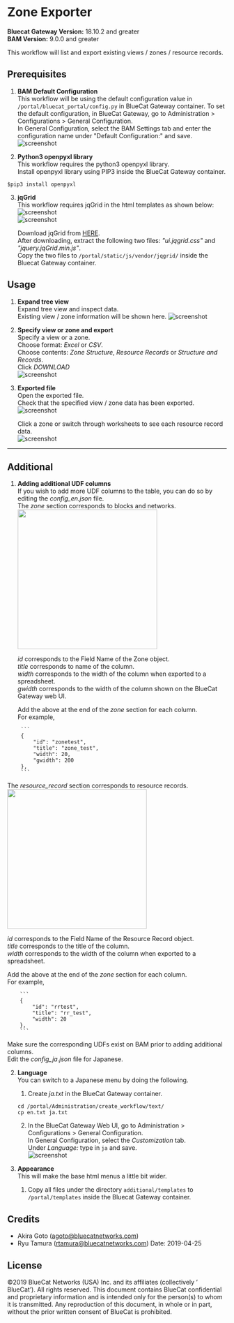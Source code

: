 # Zone Exporter  
**Bluecat Gateway Version:** 18.10.2 and greater  
**BAM Version:** 9.0.0 and greater  

This workflow will list and export existing views / zones / resource records.   

## Prerequisites
1. **BAM Default Configuration**  
This workflow will be using the default configuration value in `/portal/bluecat_portal/config.py` in BlueCat Gateway container.  To set the default configuration, in BlueCat Gateway, go to Administration > Configurations > General Configuration.  
In General Configuration, select the BAM Settings tab and enter the configuration name under "Default Configuration:" and save.  
![screenshot](img/BAM_default_settings.jpg?raw=true "BAM_default_settings")  

2. **Python3 openpyxl library**  
This workflow requires the python3 openpyxl library.  
Install openpyxl library using PIP3 inside the BlueCat Gateway container.
```
$pip3 install openpyxl

```  

3. **jqGrid**  
This workflow requires jqGrid in the html templates as shown below:  
![screenshot](img/zone_exp_html1.jpg?raw=true "zone_exp_html1")  
![screenshot](img/zone_exp_html2.jpg?raw=true "zone_exp_html2")  

    Download jqGrid from [HERE](http://www.trirand.com/blog/?page_id=6).  
    After downloading, extract the following two files: *"ui.jqgrid.css"* and *"jquery.jqGrid.min.js"*.  
    Copy the two files to `/portal/static/js/vendor/jqgrid/` inside the Bluecat Gateway container.  


## Usage   

1. **Expand tree view**  
Expand tree view and inspect data.  
Existing view / zone information will be shown here.
![screenshot](img/zone_exporter1.jpg?raw=true "zone_exporter1")  

2. **Specify view or zone and export**  
Specify a view or a zone.  
Choose format:  *Excel* or *CSV*.  
Choose contents: *Zone Structure*, *Resource Records* or *Structure and Records*.   
Click *DOWNLOAD*  
![screenshot](img/zone_exporter2.jpg?raw=true "zone_exporter2")  

3. **Exported file**  
Open the exported file.  
Check that the specified view / zone data has been exported.  
![screenshot](img/zone_exporter3.jpg?raw=true "zone_exporter3")  

      Click a zone or switch through worksheets to see each resource record data.  
      ![screenshot](img/zone_exporter4.jpg?raw=true "zone_exporter4")  

---

## Additional  

1. **Adding additional UDF columns**  
      If you wish to add more UDF columns to the table, you can do so by editing the *config_en.json* file.  
      The *zone* section corresponds to blocks and networks.  
            <img src="img/zone_exporter5.jpg" width="320px">  

      *id* corresponds to the Field Name of the Zone object.  
            *title* corresponds to name of the column.  
            *width* corresponds to the width of the column when exported to a spreadsheet.  
            *gwidth* corresponds to the width of the column shown on the BlueCat Gateway web UI.  

      Add the above at the end of the *zone* section for each column.  
            For example,  

        ```
        {
            "id": "zonetest",  
            "title": "zone_test",  
            "width": 20,  
            "gwidth": 200  
        },  
        ```  

The *resource_record* section corresponds to resource records.  
        <img src="img/zone_exporter6.jpg" width="320px">   

*id* corresponds to the Field Name of the Resource Record object.  
            *title* corresponds to the title of the column.  
            *width* corresponds to the width of the column when exported to a spreadsheet.  

Add the above at the end of the *zone* section for each column.  
For example,  


        ```
        {
            "id": "rrtest",
            "title": "rr_test",
            "width": 20  
        },
        ```

Make sure the corresponding UDFs exist on BAM prior to adding additional columns.  
      Edit the *config_ja.json* file for Japanese.  


2. **Language**  
You can switch to a Japanese menu by doing the following.  
    1. Create *ja.txt* in the BlueCat Gateway container.  
    ```
    cd /portal/Administration/create_workflow/text/  
    cp en.txt ja.txt  
    ```  
    2. In the BlueCat Gateway Web UI, go to Administration > Configurations > General Configuration.   
    In General Configuration, select the *Customization* tab.  
    Under *Language:* type in `ja` and save.  
    ![screenshot](img/langauge_ja.jpg?raw=true "langauge_ja")  

3. **Appearance**  
This will make the base html menus a little bit wider.  
    1. Copy all files under the directory `additional/templates` to `/portal/templates` inside the Bluecat Gateway container.

## Credits  
- Akira Goto (agoto@bluecatnetworks.com)  
- Ryu Tamura (rtamura@bluecatnetworks.com)
Date: 2019-04-25  

## License
©2019 BlueCat Networks (USA) Inc. and its affiliates (collectively ‘ BlueCat’). All rights reserved. This document contains BlueCat confidential and proprietary information and is intended only for the person(s) to whom it is transmitted. Any reproduction of this document, in whole or in part, without the prior written consent of BlueCat is prohibited.
